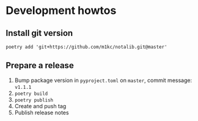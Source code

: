 # Development howtos

## Install git version

```
poetry add 'git+https://github.com/m1kc/notalib.git@master'
```

## Prepare a release

1. Bump package version in `pyproject.toml` on `master`, commit message: `v1.1.1`
2. `poetry build`
3. `poetry publish`
4. Create and push tag
5. Publish release notes
